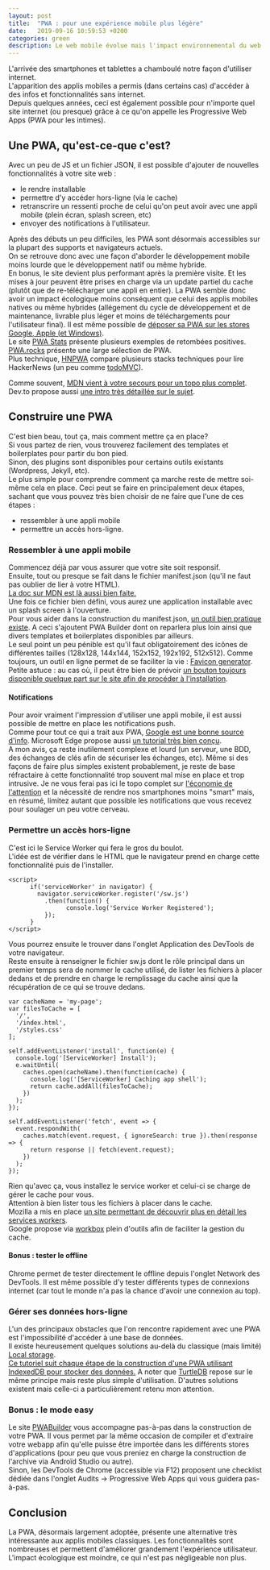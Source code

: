 ```yaml
---
layout: post
title:  "PWA : pour une expérience mobile plus légère"
date:   2019-09-16 10:59:53 +0200
categories: green
description: Le web mobile évolue mais l'impact environnemental du web aussi. La PWA est un bon moyen de concilier les deux. 
---
```

L'arrivée des smartphones et tablettes a chamboulé notre façon d'utiliser internet.  
L'apparition des applis mobiles a permis (dans certains cas) d'accéder à des infos  et fonctionnalités sans internet.  
Depuis quelques années, ceci est également possible pour n'importe quel site internet (ou presque) grâce à ce qu'on appelle les Progressive Web Apps (PWA pour les intimes).   

## Une PWA, qu'est-ce-que c'est?
Avec un peu de JS et un fichier JSON, il est possible d'ajouter de nouvelles fonctionnalités à votre site web : 
* le rendre installable
* permettre d'y accéder hors-ligne (via le cache)
* retranscrire un ressenti proche de celui qu'on peut avoir avec une appli mobile (plein écran, splash screen, etc)
* envoyer des notifications à l'utilisateur.

Après des débuts un peu difficiles, les PWA sont désormais accessibles sur la plupart des supports et navigateurs actuels.   
On se retrouve donc avec une façon d'aborder le développement mobile moins lourde que le développement natif ou même hybride.  
En bonus, le site devient plus performant après la première visite. Et les mises à jour peuvent être prises en charge via un update partiel du cache (plutôt que de re-télécharger une appli en entier). La PWA semble donc avoir un impact écologique moins conséquent que celui des applis mobiles natives ou même hybrides (allégement du cycle de développement et de maintenance, livrable plus léger et moins de téléchargements pour l'utilisateur final). Il est même possible de [déposer sa PWA sur les stores Google, Apple (et Windows)](https://debuggerdotbreak.judahgabriel.com/2018/04/13/i-built-a-pwa-and-published-it-in-3-app-stores-heres-what-i-learned/).  
Le site [PWA Stats](https://www.pwastats.com/) présente plusieurs exemples de retombées positives.  
[PWA.rocks](https://pwa.rocks/) présente une large sélection de PWA.  
Plus technique, [HNPWA](https://hnpwa.com/) compare plusieurs stacks techniques pour lire HackerNews (un peu comme [todoMVC](todomvc.com)).  

Comme souvent, [MDN vient à votre secours pour un topo plus complet](https://developer.mozilla.org/en-US/docs/Web/Progressive_web_apps/Introduction). Dev.to propose aussi [une intro très détaillée sur le sujet](https://dev.to/paco_ita/a-gentle-introduction-to-progressive-web-apps-step-1-24da).

## Construire une PWA
C'est bien beau, tout ça, mais comment mettre ça en place?  
Si vous partez de rien, vous trouverez facilement des templates et boilerplates pour partir du bon pied.  
Sinon, des plugins sont disponibles pour certains outils existants (Wordpress, Jekyll, etc).  
Le plus simple pour comprendre comment ça marche reste de mettre soi-même cela en place. 
Ceci peut se faire en principalement deux étapes, sachant que vous pouvez très bien choisir de ne faire que l'une de ces étapes :
* ressembler à une appli mobile
* permettre un accès hors-ligne.

### Ressembler à une appli mobile
Commencez déjà par vous assurer que votre site soit responsif.  
Ensuite, tout ou presque se fait dans le fichier manifest.json (qu'il ne faut pas oublier de lier à votre HTML).  
[La doc sur MDN est là aussi bien faite.](https://developer.mozilla.org/en-US/docs/Web/Progressive_web_apps/Installable_PWAs)  
Une fois ce fichier bien défini, vous aurez une application installable avec un splash screen à l'ouverture.  
Pour vous aider dans la construction du manifest.json, [un outil bien pratique existe](https://tomitm.github.io/appmanifest/). A ceci s'ajoutent PWA Builder dont on reparlera plus loin ainsi que divers templates et boilerplates disponibles par ailleurs.  
Le seul point un peu pénible est qu'il faut obligatoirement des icônes de différentes tailles (128x128, 144x144, 152x152, 192x192, 512x512). Comme toujours, un outil en ligne permet de se faciliter la vie : [Favicon generator](https://www.favicon-generator.org/).  
Petite astuce : au cas où, il peut être bien de prévoir [un bouton toujours disponible quelque part sur le site afin de procéder à l'installation](https://www.pwabuilder.com/feature/Install%20your%20PWA).

#### Notifications
Pour avoir vraiment l'impression d'utiliser une appli mobile, il est aussi possible de mettre en place les notifications push.  
Comme pour tout ce qui a trait aux PWA, [Google est une bonne source d'info](https://developers.google.com/web/fundamentals/codelabs/push-notifications/). Microsoft Edge propose aussi [un tutorial très bien conçu](https://webpushdemo.azurewebsites.net/).  
A mon avis, ça reste inutilement complexe et lourd (un serveur, une BDD, des échanges de clés afin de sécuriser les échanges, etc). Même si des façons de faire plus simples existent probablement, je reste de base réfractaire à cette fonctionnalité trop souvent mal mise en place et trop intrusive. Je ne vous ferai pas ici le topo complet sur [l'économie de l'attention](https://www.nngroup.com/articles/attention-economy/) et la nécessité de rendre nos smartphones moins "smart" mais, en résumé, limitez autant que possible les notifications que vous recevez pour soulager un peu votre cerveau.

### Permettre un accès hors-ligne
C'est ici le Service Worker qui fera le gros du boulot.  
L'idée est de vérifier dans le HTML que le navigateur prend en charge cette fonctionnalité puis de l'installer.  

```
<script>
      if('serviceWorker' in navigator) {
        navigator.serviceWorker.register('/sw.js')
          .then(function() {
                console.log('Service Worker Registered');
          });
      }
</script>
```
Vous pourrez ensuite le trouver dans l'onglet Application des DevTools de votre navigateur.  
Reste ensuite à renseigner le fichier sw.js dont le rôle principal dans un premier temps sera de nommer le cache utilisé, de lister les fichiers à placer dedans et de prendre en charge le remplissage du cache ainsi que la récupération de ce qui se trouve dedans.  

```
var cacheName = 'my-page';
var filesToCache = [
  '/',
  '/index.html',
  '/styles.css'
];

self.addEventListener('install', function(e) {
  console.log('[ServiceWorker] Install');
  e.waitUntil(
    caches.open(cacheName).then(function(cache) {
      console.log('[ServiceWorker] Caching app shell');
      return cache.addAll(filesToCache);
    })
  );
});

self.addEventListener('fetch', event => {
  event.respondWith(
    caches.match(event.request, { ignoreSearch: true }).then(response => {
      return response || fetch(event.request);
    })
  );
});
```

Rien qu'avec ça, vous installez le service worker et celui-ci se charge de gérer le cache pour vous.  
Attention à bien lister tous les fichiers à placer dans le cache.  
Mozilla a mis en place [un site permettant de découvrir plus en détail les services workers](https://serviceworke.rs/strategy-network-or-cache.html).  
Google propose via [workbox](https://developers.google.com/web/tools/workbox/) plein d'outils afin de faciliter la gestion du cache.

#### Bonus : tester le offline
Chrome permet de tester directement le offline depuis l'onglet Network des DevTools. Il est même possible d'y tester différents types de connexions internet (car tout le monde n'a pas la chance d'avoir une connexion au top).  

### Gérer ses données hors-ligne
L'un des principaux obstacles que l'on rencontre rapidement avec une PWA est l'impossibilité d'accéder à une base de données.  
Il existe heureusement quelques solutions au-delà du classique (mais limité) [Local storage](https://developer.mozilla.org/en-US/docs/Web/API/Web_Storage_API/Local_storage).  
[Ce tutoriel suit chaque étape de la construction d'une PWA utilisant IndexedDB pour stocker des données.](https://bitsofco.de/bitsofcode-pwa-part-1-offline-first-with-service-worker/)
A noter que [TurtleDB](https://hackernoon.com/turtledb-a-javascript-framework-for-building-offline-first-collaborative-web-apps-7183cd787163) repose sur le même principe mais reste plus simple d'utilisation. D'autres solutions existent mais celle-ci a particulièrement retenu mon attention.  


### Bonus : le mode easy
Le site [PWABuilder](https://www.pwabuilder.com/) vous accompagne pas-à-pas dans la construction de votre PWA. Il vous permet par la même occasion de compiler et d'extraire votre webapp afin qu'elle puisse être importée dans les différents stores d'applications (pour peu que vous preniez en charge la construction de l'archive via Androïd Studio ou autre).  
Sinon, les DevTools de Chrome (accessible via F12) proposent une checklist dédiée dans l'onglet Audits -> Progressive Web Apps qui vous guidera pas-à-pas.  

## Conclusion
La PWA, désormais largement adoptée, présente une alternative très intéressante aux applis mobiles classiques. Les fonctionnalités sont nombreuses et permettent d'améliorer grandement l'expérience utilisateur. L'impact écologique est moindre, ce qui n'est pas négligeable non plus.




